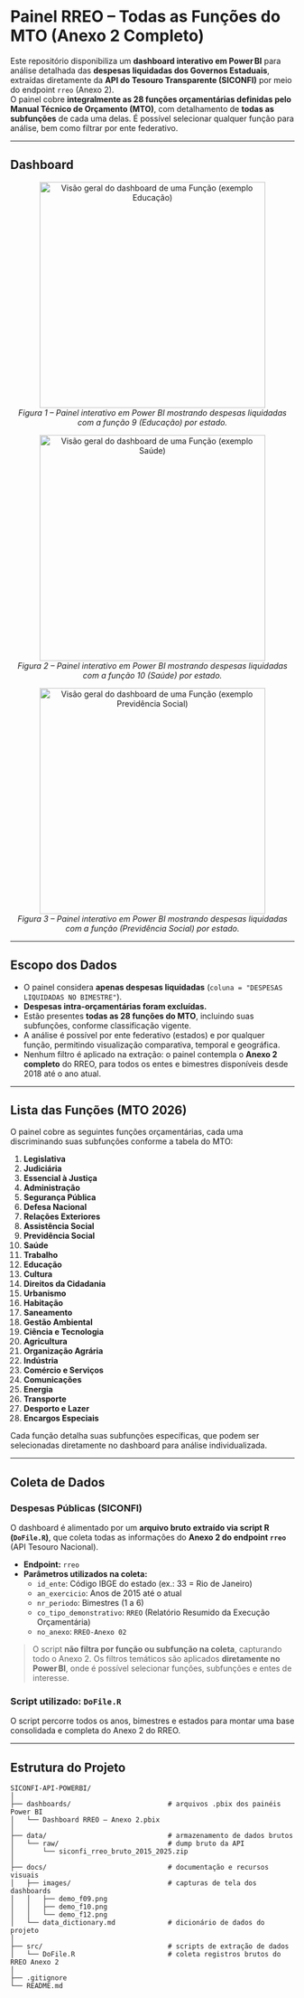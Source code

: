 # Painel RREO – Todas as Funções do MTO (Anexo 2 Completo)

Este repositório disponibiliza um **dashboard interativo em Power BI** para análise detalhada das **despesas liquidadas dos Governos Estaduais**, extraídas diretamente da **API do Tesouro Transparente (SICONFI)** por meio do endpoint `rreo` (Anexo 2).  
O painel cobre **integralmente as 28 funções orçamentárias definidas pelo Manual Técnico de Orçamento (MTO)**, com detalhamento de **todas as subfunções** de cada uma delas. É possível selecionar qualquer função para análise, bem como filtrar por ente federativo.

---

## Dashboard

<p align="center">
  <img src="docs/images/demo_f09.png" alt="Visão geral do dashboard de uma Função (exemplo Educação)" width="400px">
  <br>
  <em>Figura 1 – Painel interativo em Power BI mostrando despesas liquidadas com a função 9 (Educação) por estado.</em>
</p>

<p align="center">
  <img src="docs/images/demo_f10.png" alt="Visão geral do dashboard de uma Função (exemplo Saúde)" width="400px">
  <br>
  <em>Figura 2 – Painel interativo em Power BI mostrando despesas liquidadas com a função 10 (Saúde) por estado.</em>
</p>

<p align="center">
  <img src="docs/images/demo_f12.png" alt="Visão geral do dashboard de uma Função (exemplo Previdência Social)" width="400px">
  <br>
  <em>Figura 3 – Painel interativo em Power BI mostrando despesas liquidadas com a função (Previdência Social) por estado.</em>
</p>

---

## Escopo dos Dados

- O painel considera **apenas despesas liquidadas** (`coluna = "DESPESAS LIQUIDADAS NO BIMESTRE"`).
- **Despesas intra-orçamentárias foram excluídas.**
- Estão presentes **todas as 28 funções do MTO**, incluindo suas subfunções, conforme classificação vigente.
- A análise é possível por ente federativo (estados) e por qualquer função, permitindo visualização comparativa, temporal e geográfica.
- Nenhum filtro é aplicado na extração: o painel contempla o **Anexo 2 completo** do RREO, para todos os entes e bimestres disponíveis desde 2018 até o ano atual.

---

## Lista das Funções (MTO 2026)

O painel cobre as seguintes funções orçamentárias, cada uma discriminando suas subfunções conforme a tabela do MTO:

1. **Legislativa**
2. **Judiciária**
3. **Essencial à Justiça**
4. **Administração**
5. **Segurança Pública**
6. **Defesa Nacional**
7. **Relações Exteriores**
8. **Assistência Social**
9. **Previdência Social**
10. **Saúde**
11. **Trabalho**
12. **Educação**
13. **Cultura**
14. **Direitos da Cidadania**
15. **Urbanismo**
16. **Habitação**
17. **Saneamento**
18. **Gestão Ambiental**
19. **Ciência e Tecnologia**
20. **Agricultura**
21. **Organização Agrária**
22. **Indústria**
23. **Comércio e Serviços**
24. **Comunicações**
25. **Energia**
26. **Transporte**
27. **Desporto e Lazer**
28. **Encargos Especiais**

Cada função detalha suas subfunções específicas, que podem ser selecionadas diretamente no dashboard para análise individualizada.

---

## Coleta de Dados

### **Despesas Públicas (SICONFI)**

O dashboard é alimentado por um **arquivo bruto extraído via script R (`DoFile.R`)**, que coleta todas as informações do **Anexo 2 do endpoint `rreo`** (API Tesouro Nacional).

- **Endpoint:** `rreo`
- **Parâmetros utilizados na coleta:**
  - `id_ente`: Código IBGE do estado (ex.: 33 = Rio de Janeiro)
  - `an_exercicio`: Anos de 2015 até o atual
  - `nr_periodo`: Bimestres (1 a 6)
  - `co_tipo_demonstrativo`: `RREO` (Relatório Resumido da Execução Orçamentária)
  - `no_anexo`: `RREO-Anexo 02`

> O script **não filtra por função ou subfunção na coleta**, capturando todo o Anexo 2. Os filtros temáticos são aplicados **diretamente no Power BI**, onde é possível selecionar funções, subfunções e entes de interesse.

### **Script utilizado: `DoFile.R`**

O script percorre todos os anos, bimestres e estados para montar uma base consolidada e completa do Anexo 2 do RREO.

---

## Estrutura do Projeto

```text
SICONFI-API-POWERBI/
│
├── dashboards/                        # arquivos .pbix dos painéis Power BI
│   └── Dashboard RREO – Anexo 2.pbix
│
├── data/                              # armazenamento de dados brutos
│   └── raw/                           # dump bruto da API
│       └── siconfi_rreo_bruto_2015_2025.zip
│
├── docs/                              # documentação e recursos visuais
│   ├── images/                        # capturas de tela dos dashboards
│   │   ├── demo_f09.png
│   │   ├── demo_f10.png
│   │   └── demo_f12.png
│   └── data_dictionary.md             # dicionário de dados do projeto
│
├── src/                               # scripts de extração de dados
│   └── DoFile.R                       # coleta registros brutos do RREO Anexo 2
│
├── .gitignore
└── README.md
